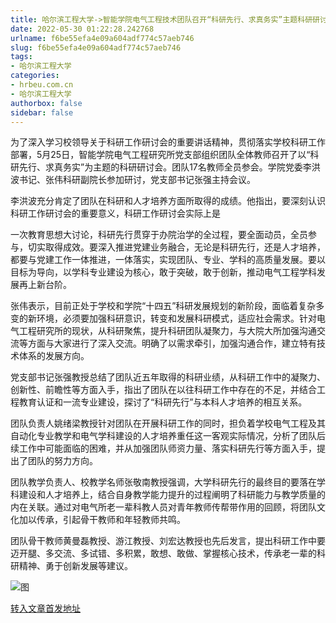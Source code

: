 ```yaml
---
title: 哈尔滨工程大学->智能学院电气工程技术团队召开“科研先行、求真务实”主题科研研讨会 | hrbeu.com.cn
date: 2022-05-30 01:22:28.242768
urlname: f6be55efa4e09a604adf774c57aeb746
slug: f6be55efa4e09a604adf774c57aeb746
tags: 
- 哈尔滨工程大学
categories:
- hrbeu.com.cn
- 哈尔滨工程大学
authorbox: false
sidebar: false
---
```

为了深入学习校领导关于科研工作研讨会的重要讲话精神，贯彻落实学校科研工作部署，5月25日，智能学院电气工程研究所党支部组织团队全体教师召开了以“科研先行、求真务实”为主题的科研研讨会。团队17名教师全员参会。学院党委李洪波书记、张伟科研副院长参加研讨，党支部书记张强主持会议。

李洪波充分肯定了团队在科研和人才培养方面所取得的成绩。他指出，要深刻认识科研工作研讨会的重要意义，科研工作研讨会实际上是
<!--more-->
一次教育思想大讨论，科研先行贯穿于办院治学的全过程，要全面动员，全员参与，切实取得成效。要深入推进党建业务融合，无论是科研先行，还是人才培养，都要与党建工作一体推进，一体落实，实现团队、专业、学科的高质量发展。要以目标为导向，以学科专业建设为核心，敢于突破，敢于创新，推动电气工程学科发展再上新台阶。

张伟表示，目前正处于学校和学院“十四五”科研发展规划的新阶段，面临着复杂多变的新环境，必须要加强科研意识，转变和发展科研模式，适应社会需求。针对电气工程研究所的现状，从科研聚焦，提升科研团队凝聚力，与大院大所加强沟通交流等方面与大家进行了深入交流。明确了以需求牵引，加强沟通合作，建立特有技术体系的发展方向。

党支部书记张强教授总结了团队近五年取得的科研业绩，从科研工作中的凝聚力、创新性、前瞻性等方面入手，指出了团队在以往科研工作中存在的不足，并结合工程教育认证和一流专业建设，探讨了“科研先行”与本科人才培养的相互关系。

团队负责人姚绪梁教授针对团队在开展科研工作的同时，担负着学校电气工程及其自动化专业教学和电气学科建设的人才培养重任这一客观实际情况，分析了团队后续工作中可能面临的困难，并从加强团队师资力量、落实科研先行等方面入手，提出了团队的努力方向。

团队教学负责人、校教学名师张敬南教授强调，大学科研先行的最终目的要落在学科建设和人才培养上，结合自身教学能力提升的过程阐明了科研能力与教学质量的内在关联。通过对电气所老一辈科教人员对青年教师传帮带作用的回顾，将团队文化加以传承，引起骨干教师和年轻教师共鸣。

团队骨干教师黄曼磊教授、游江教授、刘宏达教授也先后发言，提出科研工作中要迈开腿、多交流、多试错、多积累，敢想、敢做、掌握核心技术，传承老一辈的科研精神、勇于创新发展等建议。

![图](http://gongxue.cn/__local/C/E8/F5/3698B2D1E043183DA12BD5D95FF_35F107EF_C5F1.jpg)

[转入文章首发地址](http://gongxue.cn/info/1015/71086.htm)